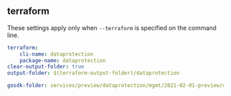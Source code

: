 
## terraform

These settings apply only when `--terraform` is specified on the command line.

``` yaml $(terraform)
terraform:
    cli-name: dataprotection
    package-name: dataprotection
clear-output-folder: true
output-folder: $(terraform-output-folder)/dataprotection
```

``` yaml $(tag)=='package-2021-02-preview' && $(terraform)
gosdk-folder: services/preview/dataprotection/mgmt/2021-02-01-preview/dataprotection
```

